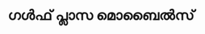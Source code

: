 ---
title: "ഗൾഫ് പ്ലാസ മൊബൈൽസ്"
url: /vaalllppilllli-muvaarrrrupulll/g-ph-plaas-mobai-s/
shop: Handy
---